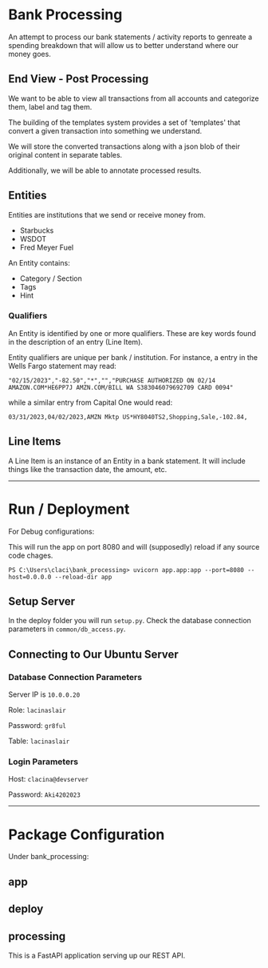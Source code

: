 # Bank Processing

An attempt to process our bank statements / activity reports to genreate a spending breakdown
that will allow us to better understand where our money goes.

## End View - Post Processing
We want to be able to view all transactions from all accounts
and categorize them, label and tag them.

The building of the templates system provides a set of 'templates'
that convert a given transaction into something we understand.

We will store the converted transactions along with a json blob of
their original content in separate tables.

Additionally, we will be able to annotate processed results.

## Entities

Entities are institutions that we send or receive money from.

- Starbucks
- WSDOT
- Fred Meyer Fuel

An Entity contains:
- Category / Section
- Tags
- Hint

### Qualifiers
An Entity is identified by one or more qualifiers.  These are key words found in the description 
of an entry (Line Item).

Entity qualifiers are unique per bank / institution.  For instance, a entry in the Wells Fargo 
statement may read:

    "02/15/2023","-82.50","*","","PURCHASE AUTHORIZED ON 02/14 AMAZON.COM*HE6PP7J AMZN.COM/BILL WA S383046079692709 CARD 0094"

while a similar entry from Capital One would read:

    03/31/2023,04/02/2023,AMZN Mktp US*HY8040TS2,Shopping,Sale,-102.84,


## Line Items

A Line Item is an instance of an Entity in a bank statement.  It will include things like the transaction
date, the amount, etc.

______

# Run / Deployment

For Debug configurations:

This will run the app on port 8080 and will (supposedly) reload if any source code chages.




    PS C:\Users\claci\bank_processing> uvicorn app.app:app --port=8080 --host=0.0.0.0 --reload-dir app

## Setup Server

In the deploy folder you will run `setup.py`.  Check the database connection parameters in 
`common/db_access.py`.

## Connecting to Our Ubuntu Server

### Database Connection Parameters

Server IP is `10.0.0.20`

Role: `lacinaslair`

Password: `gr8ful`

Table: `lacinaslair`

### Login Parameters

Host: `clacina@devserver`

Password: `Aki4202023`

-------

# Package Configuration

Under bank_processing:

## app



## deploy


## processing

This is a FastAPI application serving up our REST API.
